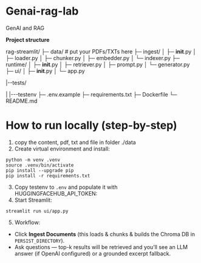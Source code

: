# Genai-rag-lab

GenAI and RAG

**Project structure**

rag-streamlit/
├─ data/                          # put your PDFs/TXTs here
├─ ingest/
│  ├─ __init__.py
│  ├─ loader.py
│  ├─ chunker.py
│  ├─ embedder.py
│  └─ indexer.py
├─ runtime/
│  ├─ __init__.py
│  ├─ retriever.py
│  ├─ prompt.py
│  └─ generator.py
├─ ui/
│  ├─ __init__.py
│  └─ app.py

|--tests/

|   |---testenv
├─ .env.example
├─ requirements.txt
├─ Dockerfile
└─ README.md

# How to run locally (step-by-step)

1. copy the content, pdf, txt and file in folder ./data
2. Create virtual environment and install:

<pre class="overflow-visible!" data-start="13399" data-end="13515"><div class="contain-inline-size rounded-2xl relative bg-token-sidebar-surface-primary"><div class="sticky top-9"><div class="absolute end-0 bottom-0 flex h-9 items-center pe-2"><div class="bg-token-bg-elevated-secondary text-token-text-secondary flex items-center gap-4 rounded-sm px-2 font-sans text-xs"></div></div></div><div class="overflow-y-auto p-4" dir="ltr"><code class="whitespace-pre! language-bash"><span><span>python -m venv .venv
</span><span>source</span><span> .venv/bin/activate
pip install --upgrade pip
pip install -r requirements.txt
</span></span></code></div></div></pre>

3. Copy testenv to `.env` and populate it with HUGGINGFACEHUB_API_TOKEN:
5. Start Streamlit:

<pre class="overflow-visible!" data-start="13695" data-end="13730"><div class="contain-inline-size rounded-2xl relative bg-token-sidebar-surface-primary"><div class="sticky top-9"><div class="absolute end-0 bottom-0 flex h-9 items-center pe-2"><div class="bg-token-bg-elevated-secondary text-token-text-secondary flex items-center gap-4 rounded-sm px-2 font-sans text-xs"></div></div></div><div class="overflow-y-auto p-4" dir="ltr"><code class="whitespace-pre! language-bash"><span><span>streamlit run ui/app.py
</span></span></code></div></div></pre>


5. Workflow:

* Click **Ingest Documents** (this loads & chunks & builds the Chroma DB in `PERSIST_DIRECTORY`).
* Ask questions — top-k results will be retrieved and you’ll see an LLM answer (if OpenAI configured) or a grounded excerpt fallback.
